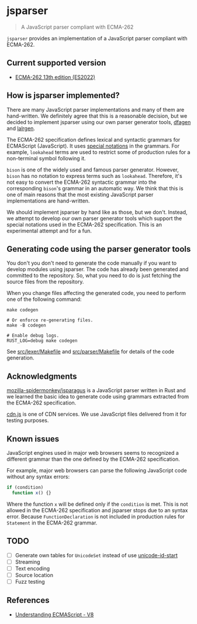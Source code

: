 # jsparser

> A JavaScript parser compliant with ECMA-262

`jsparser` provides an implementation of a JavaScript parser compliant with ECMA-262.

## Current supported version

* [ECMA-262 13th edition (ES2022)](https://262.ecma-international.org/13.0/)

## How is jsparser implemented?

There are many JavaScript parser implementations and many of them are hand-written.  We definitely
agree that this is a reasonable decision, but we decided to implement jsparser using our own parser
generator tools, [dfagen] and [lalrgen].

The ECMA-262 specification defines lexical and syntactic grammars for ECMAScript (JavaScript).  It
uses [special notations](https://262.ecma-international.org/13.0/#sec-notational-conventions) in
the grammars.  For example, `lookahead` terms are used to restrict some of production rules for a
non-terminal symbol following it.

`bison` is one of the widely used and famous parser generator.  However, `bison` has no notation to
express terms such as `lookahead`.  Therefore, it's not easy to convert the ECMA-262 syntactic
grammar into the corresponding `bison`'s grammar in an automatic way.  We think that this is one of
main reasons that the most existing JavaScript parser implementations are hand-written.

We should implement jsparser by hand like as those, but we don't.  Instead, we attempt to develop
our own parser generator tools which support the special notations used in the ECMA-262
specification.  This is an experimental attempt and for a fun.

## Generating code using the parser generator tools

You don't you don't need to generate the code manually if you want to develop modules using
jsparser.  The code has already been generated and committed to the repository.  So, what you need
to do is just fetching the source files from the repository.

When you change files affecting the generated code, you need to perform one of the following
command:

```shell
make codegen

# Or enforce re-generating files.
make -B codegen

# Enable debug logs.
RUST_LOG=debug make codegen
```

See [src/lexer/Makefile](./src/lexer/Makefile) and [src/parser/Makefile](./src/parser/Makefile) for
details of the code generation.

## Acknowledgments

[mozilla-spidermonkey/jsparagus] is a JavaScript parser written in Rust and we learned the basic
idea to generate code using grammars extracted from the ECMA-262 specification.

[cdn.js] is one of CDN services.  We use JavaScript files delivered from it for testing purposes.

## Known issues

JavaScript engines used in major web browsers seems to recognized a different grammar than the one
defined by the ECMA-262 specification.

For example, major web browsers can parse the following JavaScript code without any syntax errors:

```js
if (condition)
  function x() {}
```

Where the function `x` will be defined only if the `condition` is met.  This is not allowed in the
ECMA-262 specification and jsparser stops due to an syntax error.  Because `FunctionDeclaration` is
not included in production rules for `Statement` in the ECMA-262 grammar.

## TODO

* [ ] Generate own tables for `UnicodeSet` instead of use [unicode-id-start]
* [ ] Streaming
* [ ] Text encoding
* [ ] Source location
* [ ] Fuzz testing

## References

* [Understanding ECMAScript - V8](https://v8.dev/blog/tags/understanding-ecmascript)

[dfagen]: ../../bins/dfagen
[lalrgen]: ../../bins/lalrgen
[unicode-id-start]: https://crates.io/crates/unicode-id-start
[mozilla-spidermonkey/jsparagus]: https://github.com/mozilla-spidermonkey/jsparagus
[cdn.js]: https://cdnjs.com/
